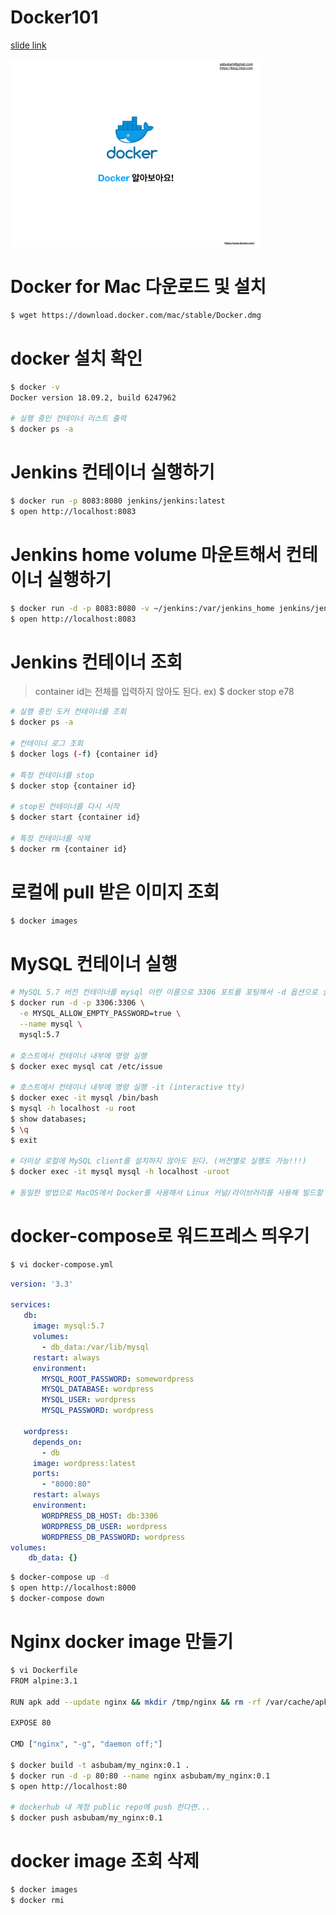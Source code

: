 # Docker101

[slide link](https://drive.google.com/file/d/1YFkrxL4qX2112li_2YXMUPfK5c9VrJRQ/view?fbclid=IwAR3JPK1zfO_0qRrswM1ACpeiDAtFIdHCz3JQLyz6-TXlh9hkhx2V3Tf_Cz4)

[<img src="img/docker101.png" width="400px">](https://drive.google.com/file/d/1YFkrxL4qX2112li_2YXMUPfK5c9VrJRQ/view?fbclid=IwAR3JPK1zfO_0qRrswM1ACpeiDAtFIdHCz3JQLyz6-TXlh9hkhx2V3Tf_Cz4)

# Docker for Mac 다운로드 및 설치
```bash
$ wget https://download.docker.com/mac/stable/Docker.dmg
```

# docker 설치 확인
```bash
$ docker -v
Docker version 18.09.2, build 6247962

# 실행 중인 컨테이너 리스트 출력
$ docker ps -a
```

# Jenkins 컨테이너 실행하기
```bash
$ docker run -p 8083:8080 jenkins/jenkins:latest
$ open http://localhost:8083
```

# Jenkins home volume 마운트해서 컨테이너 실행하기
```bash
$ docker run -d -p 8083:8080 -v ~/jenkins:/var/jenkins_home jenkins/jenkins:latest
$ open http://localhost:8083
```

# Jenkins 컨테이너 조회
> container id는 전체를 입력하지 않아도 된다.
> ex) $ docker stop e78

```bash
# 실행 중인 도커 컨테이너를 조회 
$ docker ps -a 

# 컨테이너 로그 조회 
$ docker logs (-f) {container id} 
 
# 특정 컨테이너를 stop
$ docker stop {container id}

# stop된 컨테이너를 다시 시작 
$ docker start {container id}

# 특정 컨테이너를 삭제
$ docker rm {container id}
```

# 로컬에 pull 받은 이미지 조회
```bash
$ docker images
```

# MySQL 컨테이너 실행
```bash
# MySQL 5.7 버전 컨테이너를 mysql 이란 이름으로 3306 포트를 포팅해서 -d 옵션으로 실행 
$ docker run -d -p 3306:3306 \
  -e MYSQL_ALLOW_EMPTY_PASSWORD=true \
  --name mysql \
  mysql:5.7

# 호스트에서 컨테이너 내부에 명령 실행
$ docker exec mysql cat /etc/issue

# 호스트에서 컨테이너 내부에 명령 실행 -it (interactive tty)
$ docker exec -it mysql /bin/bash
$ mysql -h localhost -u root
$ show databases;
$ \q
$ exit

# 더이상 로컬에 MySQL client를 설치하지 않아도 된다. (버전별로 실행도 가능!!!)
$ docker exec -it mysql mysql -h localhost -uroot

# 동일한 방법으로 MacOS에서 Docker를 사용해서 Linux 커널/라이브러리를 사용해 빌드할 수도 있다.
```

# docker-compose로 워드프레스 띄우기
```bash
$ vi docker-compose.yml
```

```yaml
version: '3.3'

services:
   db:
     image: mysql:5.7
     volumes:
       - db_data:/var/lib/mysql
     restart: always
     environment:
       MYSQL_ROOT_PASSWORD: somewordpress
       MYSQL_DATABASE: wordpress
       MYSQL_USER: wordpress
       MYSQL_PASSWORD: wordpress

   wordpress:
     depends_on:
       - db
     image: wordpress:latest
     ports:
       - "8000:80"
     restart: always
     environment:
       WORDPRESS_DB_HOST: db:3306
       WORDPRESS_DB_USER: wordpress
       WORDPRESS_DB_PASSWORD: wordpress
volumes:
    db_data: {}
```

```bash
$ docker-compose up -d
$ open http://localhost:8000
$ docker-compose down
```

# Nginx docker image 만들기
```bash
$ vi Dockerfile
FROM alpine:3.1

RUN apk add --update nginx && mkdir /tmp/nginx && rm -rf /var/cache/apk/*

EXPOSE 80

CMD ["nginx", "-g", "daemon off;"]

$ docker build -t asbubam/my_nginx:0.1 .
$ docker run -d -p 80:80 --name nginx asbubam/my_nginx:0.1 
$ open http://localhost:80

# dockerhub 내 계정 public repo에 push 한다면...
$ docker push asbubam/my_nginx:0.1
```

# docker image 조회 삭제
```bash
$ docker images
$ docker rmi
```
